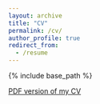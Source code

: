 ```yaml
---
layout: archive
title: "CV"
permalink: /cv/
author_profile: true
redirect_from:
  - /resume
---
```


{% include base_path %}

[PDF version of my CV](https://oscarfawcett.github.io/files/CV_november_2024.pdf)

